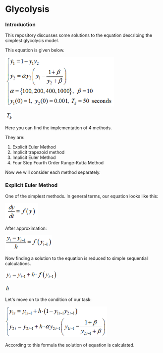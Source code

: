 # Glycolysis

### Introduction
This repository discusses some solutions to the equation describing the simplest glycolysis model.

This equation is given below.

![](https://raw.githubusercontent.com/ilkoch008/Glycolysis/master/images/task.png "The equation of the simplest glycolysis model")

![](https://raw.githubusercontent.com/ilkoch008/Glycolysis/master/images/T_k.png)

Here you can find the implementation of 4 methods.

They are:
  1. Explicit Euler Method
  2. Implicit trapezoid method
  3. Implicit Euler Method
  4. Four Step Fourth Order Runge-Kutta Method

Now we will consider each method separately.

### Explicit Euler Method
One of the simplest methods.
In general terms, our equation looks like this:

![](https://raw.githubusercontent.com/ilkoch008/Glycolysis/master/images/1.png)

After approximation:

![](https://raw.githubusercontent.com/ilkoch008/Glycolysis/master/images/2.png)

Now finding a solution to the equation is reduced to simple sequential calculations.

![](https://raw.githubusercontent.com/ilkoch008/Glycolysis/master/images/3.png)

![](https://raw.githubusercontent.com/ilkoch008/Glycolysis/master/images/h.png)

Let's move on to the condition of our task:

![](https://raw.githubusercontent.com/ilkoch008/Glycolysis/master/images/4.png)

According to this formula the solution of equation is calculated.
